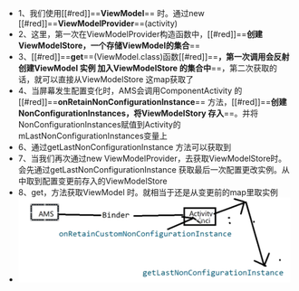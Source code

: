 - 1、我们使用[[#red]]==**ViewModel**== 时。通过new [[#red]]==**ViewModelProvider**==(activity)
- 2、这里，第一次在ViewModelProvider构造函数中，[[#red]]==**创建ViewModelStore，一个存储ViewModel的集合**==
- 3、[[#red]]==**get**==(ViewModel.class)函数[[#red]]==**，第一次调用会反射创建ViewModel 实例 加入ViewModelStore  的集合中**==，第二次获取的话，就可以直接从ViewModelStore 这map获取了
- 4、当屏幕发生配置变化时，AMS会调用ComponentActivity 的[[#red]]==**onRetainNonConfigurationInstance**== 方法，[[#red]]==**创建NonConfigurationInstances，将ViewModelStory 存入**==。并将NonConfigurationInstances赋值到Activity的mLastNonConfigurationInstances变量上
- 6、通过getLastNonConfigurationInstance 方法可以获取到
- 7、当我们再次通过new ViewModelProvider，去获取ViewModelStore时。会先通过getLastNonConfigurationInstance 获取最后一次配置更改实例。从中取到配置变更前存入的ViewModelStore
- 8、get，方法获取ViewModel 时。就相当于还是从变更前的map里取实例
- ![image.png](../assets/image_1691739283624_0.png)